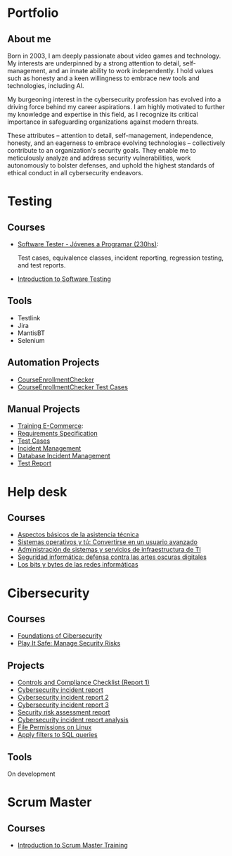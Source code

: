 # Portfolio

## About me
Born in 2003, I am deeply passionate about video games and technology. My interests are underpinned by a strong attention to detail, self-management, and an innate ability to work independently. I hold values such as honesty and a keen willingness to embrace new tools and technologies, including AI.

My burgeoning interest in the cybersecurity profession has evolved into a driving force behind my career aspirations. I am highly motivated to further my knowledge and expertise in this field, as I recognize its critical importance in safeguarding organizations against modern threats.

These attributes – attention to detail, self-management, independence, honesty, and an eagerness to embrace evolving technologies – collectively contribute to an organization's security goals. They enable me to meticulously analyze and address security vulnerabilities, work autonomously to bolster defenses, and uphold the highest standards of ethical conduct in all cybersecurity endeavors.

# Testing

## Courses
* [Software Tester - Jóvenes a Programar (230hs)](https://drive.google.com/file/d/11ztKTD6jXi_R-dHrFNUZWBIM9lzcTk7s/view?usp=sharing):

  Test cases, equivalence classes, incident reporting, regression testing, and test reports.

* [Introduction to Software Testing](https://coursera.org/share/646418a9c107df931e4886b0fed9cecf) 
  
## Tools
* Testlink
* Jira
* MantisBT
* Selenium

## Automation Projects
* [CourseEnrollmentChecker](https://github.com/JuanBerta/CourseEnrollmentChecker)
* [CourseEnrollmentChecker Test Cases](https://docs.google.com/document/d/1qG7zIwyMdGoZC3-vRsHxTuzOqlk9NbDDhKlrrtvvsQc/edit?usp=sharing)

## Manual Projects

  * [Training E-Commerce](https://japceibal.github.io/e-mercado-TESTING/index.html):
  * [Requirements Specification](https://docs.google.com/document/d/1KgurFbmPiX04S8OOlMMCs5sG42OZ7xDt/edit?usp=sharing&ouid=115471959102466208997&rtpof=true&sd=true)
  * [Test Cases](https://docs.google.com/spreadsheets/d/1F8lbIzmnNxy7j9D-6vsdRJ4_2L0L0Ndx/edit?usp=sharing&ouid=115471959102466208997&rtpof=true&sd=true)
  * [Incident Management](https://docs.google.com/spreadsheets/d/1HPM1gEoJ8JD62hYMr3qZoaKD3k8KLq0T/edit?usp=sharing&ouid=115471959102466208997&rtpof=true&sd=true)
  * [Database Incident Management](https://docs.google.com/spreadsheets/d/16rNK7PsPqCNxlYBHx1nTFan4LN1JOGiK/edit?usp=sharing&ouid=115471959102466208997&rtpof=true&sd=true)
  * [Test Report](https://docs.google.com/document/d/1xpiisMgwfoNHjZlNWqmMpboBBypSvfzV/edit?usp=sharing&ouid=115471959102466208997&rtpof=true&sd=true)


# Help desk

## Courses
* [Aspectos básicos de la asistencia técnica](https://coursera.org/share/4e707209f259234e6f96eda3dc335cda)
* [Sistemas operativos y tú: Convertirse en un usuario avanzado](https://coursera.org/share/71c1ee82e881276703023771e4fe731c)
* [Administración de sistemas y servicios de infraestructura de TI](https://coursera.org/share/e57dd2d9726ae6eedbb3c4ae83f5abc0)
* [Seguridad informática: defensa contra las artes oscuras digitales](https://coursera.org/share/6393ad5099d4a6edb3873e0aae24aae2)
* [Los bits y bytes de las redes informáticas](https://coursera.org/share/457b6554cd2e41d4e8db376defafea7c)

# Cibersecurity

## Courses
* [Foundations of Cibersecurity](https://coursera.org/share/07b61c9f0b2b74afdfbd0271a950a87e)
* [Play It Safe: Manage Security Risks](https://coursera.org/share/73888d5cf07d8c66ce9ae1bb881ab2b9)

## Projects
* [Controls and Compliance Checklist (Report 1)](https://docs.google.com/document/d/1OsoBMQEOh_QDG94E2wa__qosyzf8if1AbHdRZmkAwIs/edit?usp=sharing)
* [Cybersecurity incident report](https://docs.google.com/document/d/19Pj-u3ZRFLSYCRgVXZUPyeNlArZjSM0ftynEYj2nV5U/edit?usp=sharing)
* [Cybersecurity incident report 2](https://docs.google.com/document/d/1VEI_olh5kFFC_LYbM6kLkbaLah_h3r1molF0CYOiUrs/edit?usp=sharing)
* [Cybersecurity incident report 3](https://docs.google.com/document/d/1G_Y1SHG0FB_FTDgdKV63oX3qraP9G4_lZ-x9UjYWWAc/edit?usp=sharing)
* [Security risk assessment report](https://docs.google.com/document/d/1EBYl0v7k9eMHsUmkTy9aeC_Z_P4r0F3xUDwwoc7TIJA/edit?usp=sharing&resourcekey=0-c_Qf5lDBKgH1np_YoWpq1w)
* [Cybersecurity incident report analysis](https://docs.google.com/document/d/12ow0MLpP9WBoj-5c7R2eEkY0UW3YVNvCP-scBMqGPp8/edit?usp=sharing)
* [File Permissions on Linux](https://docs.google.com/document/d/1WNeHcIEm2aA5lofovqGfzy5izXq8zX6IVDtUu92AlGI/edit?usp=sharing&resourcekey=0-mbeftuw-vRQZrG8b-QKvwg)
* [Apply filters to SQL queries](https://docs.google.com/document/d/1CXIiY--oyUiR3mAensq9CeY6Hww_WqAsVWuRk2lyXX8/edit?usp=sharing)

## Tools
On development

# Scrum Master

## Courses
* [Introduction to Scrum Master Training](https://coursera.org/share/a7fc0171eb0fb35c996575c90b95bb30)
